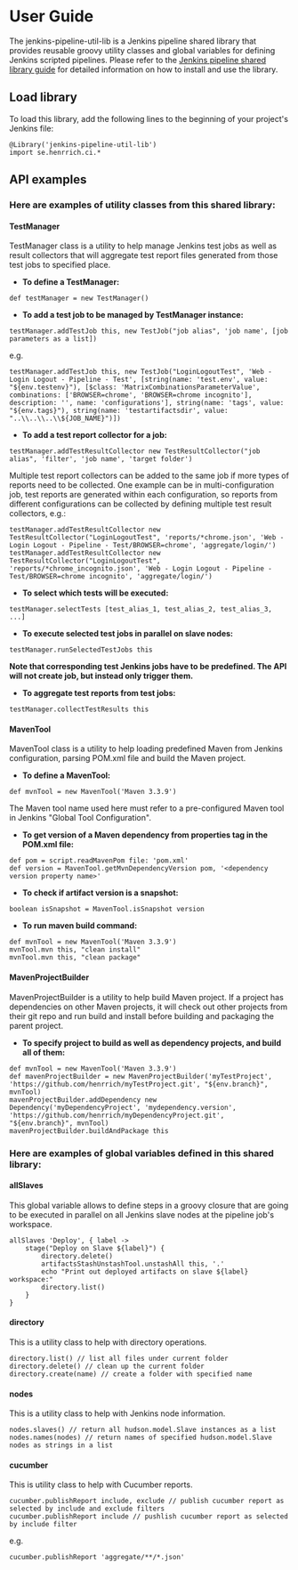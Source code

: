 # User Guide

The jenkins-pipeline-util-lib is a Jenkins pipeline shared library that provides reusable groovy utility classes and global variables for defining Jenkins scripted pipelines. 
Please refer to the [Jenkins pipeline shared library guide](https://jenkins.io/doc/book/pipeline/shared-libraries/) for detailed information on how to install and use the library.

## Load library
To load this library, add the following lines to the beginning of your project's Jenkins file:
```
@Library('jenkins-pipeline-util-lib')
import se.henrrich.ci.*
```

## API examples
### Here are examples of utility classes from this shared library:


#### __TestManager__
TestManager class is a utility to help manage Jenkins test jobs as well as result collectors that will aggregate test report files generated from those test jobs to specified place.

* __To define a TestManager:__
```
def testManager = new TestManager()
```
    
* __To add a test job to be managed by TestManager instance:__
```
testManager.addTestJob this, new TestJob("job alias", 'job name', [job parameters as a list])
```
e.g.
```
testManager.addTestJob this, new TestJob("LoginLogoutTest", 'Web - Login Logout - Pipeline - Test', [string(name: 'test.env', value: "${env.testenv}"), [$class: 'MatrixCombinationsParameterValue', combinations: ['BROWSER=chrome', 'BROWSER=chrome incognito'], description: '', name: 'configurations'], string(name: 'tags', value: "${env.tags}"), string(name: 'testartifactsdir', value: "..\\..\\..\\${JOB_NAME}")])
```

* __To add a test report collector for a job:__
```
testManager.addTestResultCollector new TestResultCollector("job alias", 'filter', 'job name', 'target folder')
```
Multiple test report collectors can be added to the same job if more types of reports need to be collected. One example can be in multi-configuration job, test reports are generated within each configuration, so reports from different configurations can be collected by defining multiple test result collectors, e.g.:
```
testManager.addTestResultCollector new TestResultCollector("LoginLogoutTest", 'reports/*chrome.json', 'Web - Login Logout - Pipeline - Test/BROWSER=chrome', 'aggregate/login/')
testManager.addTestResultCollector new TestResultCollector("LoginLogoutTest", 'reports/*chrome_incognito.json', 'Web - Login Logout - Pipeline - Test/BROWSER=chrome incognito', 'aggregate/login/')
```

* __To select which tests will be executed:__
```
testManager.selectTests [test_alias_1, test_alias_2, test_alias_3, ...]
```

* __To execute selected test jobs in parallel on slave nodes:__
```
testManager.runSelectedTestJobs this
```
__Note that corresponding test Jenkins jobs have to be predefined. The API will not create job, but instead only trigger them.__

* __To aggregate test reports from test jobs:__
```
testManager.collectTestResults this
```

#### __MavenTool__
MavenTool class is a utility to help loading predefined Maven from Jenkins configuration, parsing POM.xml file and build the Maven project.

* __To define a MavenTool:__
```
def mvnTool = new MavenTool('Maven 3.3.9')
```
The Maven tool name used here must refer to a pre-configured Maven tool in Jenkins "Global Tool Configuration".

* __To get version of a Maven dependency from properties tag in the POM.xml file:__
```
def pom = script.readMavenPom file: 'pom.xml'
def version = MavenTool.getMvnDependencyVersion pom, '<dependency version property name>'
```

* __To check if artifact version is a snapshot:__
```
boolean isSnapshot = MavenTool.isSnapshot version
```

* __To run maven build command:__
```
def mvnTool = new MavenTool('Maven 3.3.9')
mvnTool.mvn this, "clean install"
mvnTool.mvn this, "clean package"
```


#### __MavenProjectBuilder__
MavenProjectBuilder is a utility to help build Maven project. If a project has dependencies on other Maven projects, it will check out other projects from their git repo and run build and install before building and packaging the parent project.

* __To specify project to build as well as dependency projects, and build all of them:__
```
def mvnTool = new MavenTool('Maven 3.3.9')
def mavenProjectBuilder = new MavenProjectBuilder('myTestProject', 'https://github.com/henrrich/myTestProject.git', "${env.branch}", mvnTool)
mavenProjectBuilder.addDependency new Dependency('myDependencyProject', 'mydependency.version', 'https://github.com/henrrich/myDependencyProject.git', "${env.branch}", mvnTool)
mavenProjectBuilder.buildAndPackage this
```

### Here are examples of global variables defined in this shared library:

#### __allSlaves__
This global variable allows to define steps in a groovy closure that are going to be executed in parallel on all Jenkins slave nodes at the pipeline job's workspace.
```
allSlaves 'Deploy', { label ->
    stage("Deploy on Slave ${label}") {
        directory.delete()
        artifactsStashUnstashTool.unstashAll this, '.'
        echo "Print out deployed artifacts on slave ${label} workspace:"
        directory.list()
    }
}
```

#### __directory__
This is a utility class to help with directory operations.
```
directory.list() // list all files under current folder
directory.delete() // clean up the current folder
directory.create(name) // create a folder with specified name
```

#### __nodes__
This is a utility class to help with Jenkins node information.
```
nodes.slaves() // return all hudson.model.Slave instances as a list
nodes.names(nodes) // return names of specified hudson.model.Slave nodes as strings in a list
```

#### __cucumber__
This is utility class to help with Cucumber reports.
```
cucumber.publishReport include, exclude // publish cucumber report as selected by include and exclude filters
cucumber.publishReport include // pushlish cucumber report as selected by include filter
```
e.g.
```
cucumber.publishReport 'aggregate/**/*.json'
```